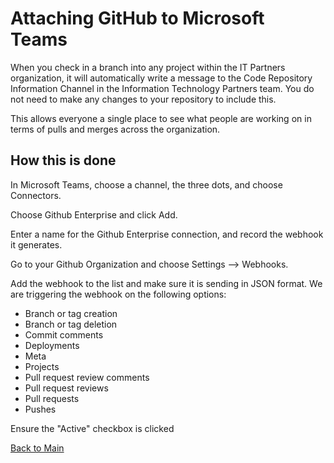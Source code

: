 # Attaching GitHub to Microsoft Teams

When you check in a branch into any project within the IT Partners organization, it will automatically write a message to the Code Repository Information Channel in the Information Technology Partners team. You do not need to make any changes to your repository to include this. 

This allows everyone a single place to see what people are working on in terms of pulls and merges across the organization. 

## How this is done

In Microsoft Teams, choose a channel, the three dots, and choose Connectors.

Choose Github Enterprise and click Add. 

Enter a name for the Github Enterprise connection, and record the webhook it generates. 

Go to your Github Organization and choose Settings --> Webhooks. 

Add the webhook to the list and make sure it is sending in JSON format. We are triggering the webhook on the following options:

* Branch or tag creation
* Branch or tag deletion
* Commit comments
* Deployments
* Meta
* Projects
* Pull request review comments
* Pull request reviews
* Pull requests
* Pushes

Ensure the "Active" checkbox is clicked

[Back to Main](https://github.com/itpartnersillinois/tutorial/blob/master/README.md)